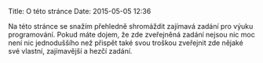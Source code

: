 Title: O této stránce
Date: 2015-05-05 12:36

Na této stránce se snažím přehledně shromáždit zajímavá zadání pro výuku
programování. Pokud máte dojem, že zde zveřejněná zadání nejsou nic moc
není nic jednoduššího než přispět také svou troškou zveřejnit zde nějaké
své vlastní, zajímavější a hezčí zadání. 
